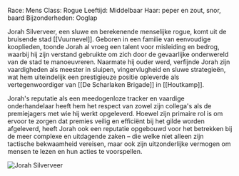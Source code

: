 Race: Mens
Class: Rogue
Leeftijd: Middelbaar
Haar: peper en zout, snor, baard
Bijzonderheden: Ooglap

Jorah Silverveer, een sluwe en berekenende menselijke rogue, komt uit de bruisende stad [[Vuurnevel]]. Geboren in een familie van eenvoudige kooplieden, toonde Jorah al vroeg een talent voor misleiding en bedrog, waarbij hij zijn verstand gebruikte om zich door de gevaarlijke onderwereld van de stad te manoeuvreren. Naarmate hij ouder werd, verfijnde Jorah zijn vaardigheden als meester in sluipen, vingervlugheid en sluwe strategieën, wat hem uiteindelijk een prestigieuze positie opleverde als vertegenwoordiger van [[De Scharlaken Brigade]] in [[Houtkamp]].

Jorah's reputatie als een meedogenloze tracker en vaardige onderhandelaar heeft hem het respect van zowel zijn collega's als de premiejagers met wie hij werkt opgeleverd. Hoewel zijn primaire rol is om ervoor te zorgen dat premies veilig en efficiënt bij het gilde worden afgeleverd, heeft Jorah ook een reputatie opgebouwd voor het betrekken bij de meer complexe en uitdagende zaken – die welke niet alleen zijn tactische bekwaamheid vereisen, maar ook zijn uitzonderlijke vermogen om mensen te lezen en hun acties te voorspellen.

![Jorah Silverveer](JorahSilverquillLarge.jpg)

